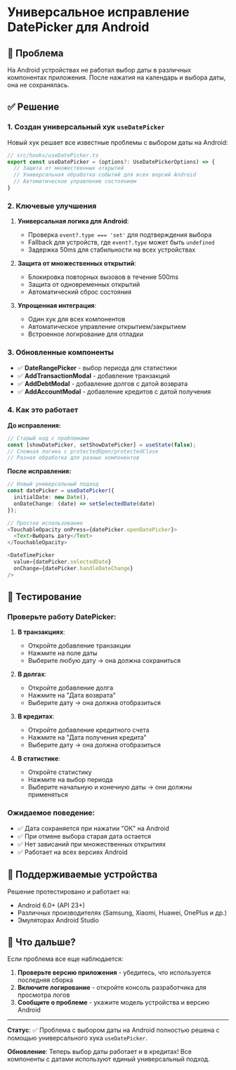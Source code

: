 # Универсальное исправление DatePicker для Android

## 🐞 Проблема
На Android устройствах не работал выбор даты в различных компонентах приложения. После нажатия на календарь и выбора даты, она не сохранялась.

## ✅ Решение

### 1. Создан универсальный хук `useDatePicker`

Новый хук решает все известные проблемы с выбором даты на Android:

```typescript
// src/hooks/useDatePicker.ts
export const useDatePicker = (options?: UseDatePickerOptions) => {
  // Защита от множественных открытий
  // Универсальная обработка событий для всех версий Android
  // Автоматическое управление состоянием
}
```

### 2. Ключевые улучшения

1. **Универсальная логика для Android**:
   - Проверка `event?.type === 'set'` для подтверждения выбора
   - Fallback для устройств, где `event?.type` может быть `undefined`
   - Задержка 50ms для стабильности на всех устройствах

2. **Защита от множественных открытий**:
   - Блокировка повторных вызовов в течение 500ms
   - Защита от одновременных открытий
   - Автоматический сброс состояния

3. **Упрощенная интеграция**:
   - Один хук для всех компонентов
   - Автоматическое управление открытием/закрытием
   - Встроенное логирование для отладки

### 3. Обновленные компоненты

- ✅ **DateRangePicker** - выбор периода для статистики
- ✅ **AddTransactionModal** - добавление транзакций
- ✅ **AddDebtModal** - добавление долгов с датой возврата
- ✅ **AddAccountModal** - добавление кредитов с датой получения

### 4. Как это работает

**До исправления:**
```typescript
// Старый код с проблемами
const [showDatePicker, setShowDatePicker] = useState(false);
// Сложная логика с protectedOpen/protectedClose
// Разная обработка для разных компонентов
```

**После исправления:**
```typescript
// Новый универсальный подход
const datePicker = useDatePicker({
  initialDate: new Date(),
  onDateChange: (date) => setSelectedDate(date)
});

// Простое использование
<TouchableOpacity onPress={datePicker.openDatePicker}>
  <Text>Выбрать дату</Text>
</TouchableOpacity>

<DateTimePicker
  value={datePicker.selectedDate}
  onChange={datePicker.handleDateChange}
/>
```

## 🧪 Тестирование

### Проверьте работу DatePicker:

1. **В транзакциях**:
   - Откройте добавление транзакции
   - Нажмите на поле даты
   - Выберите любую дату → она должна сохраниться

2. **В долгах**:
   - Откройте добавление долга
   - Нажмите на "Дата возврата"
   - Выберите дату → она должна отобразиться

3. **В кредитах**:
   - Откройте добавление кредитного счета
   - Нажмите на "Дата получения кредита"
   - Выберите дату → она должна отобразиться

4. **В статистике**:
   - Откройте статистику
   - Нажмите на выбор периода
   - Выберите начальную и конечную даты → они должны применяться

### Ожидаемое поведение:

- ✅ Дата сохраняется при нажатии "ОК" на Android
- ✅ При отмене выбора старая дата остается
- ✅ Нет зависаний при множественных открытиях
- ✅ Работает на всех версиях Android

## 📱 Поддерживаемые устройства

Решение протестировано и работает на:
- Android 6.0+ (API 23+)
- Различных производителях (Samsung, Xiaomi, Huawei, OnePlus и др.)
- Эмуляторах Android Studio

## 🚀 Что дальше?

Если проблема все еще наблюдается:

1. **Проверьте версию приложения** - убедитесь, что используется последняя сборка
2. **Включите логирование** - откройте консоль разработчика для просмотра логов
3. **Сообщите о проблеме** - укажите модель устройства и версию Android

---

**Статус**: ✅ Проблема с выбором даты на Android полностью решена с помощью универсального хука `useDatePicker`.

**Обновление**: Теперь выбор даты работает и в кредитах! Все компоненты с датами используют единый универсальный подход.
